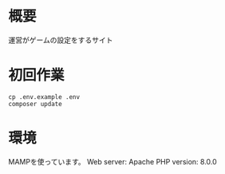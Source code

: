 # 概要
運営がゲームの設定をするサイト
# 初回作業
```
cp .env.example .env
composer update
```
# 環境
MAMPを使っています。
Web server: Apache
PHP version: 8.0.0
